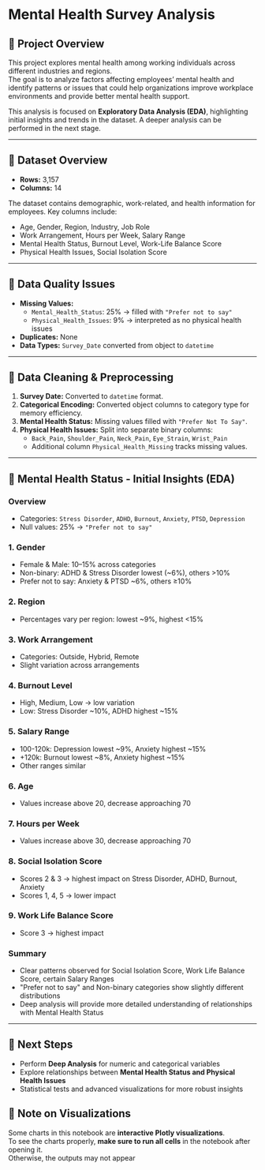 # Mental Health Survey Analysis

## 📌 Project Overview
This project explores mental health among working individuals across different industries and regions.  
The goal is to analyze factors affecting employees’ mental health and identify patterns or issues that could help organizations improve workplace environments and provide better mental health support.  

This analysis is focused on **Exploratory Data Analysis (EDA)**, highlighting initial insights and trends in the dataset. A deeper analysis can be performed in the next stage.

---

## 📌 Dataset Overview
- **Rows:** 3,157  
- **Columns:** 14  

The dataset contains demographic, work-related, and health information for employees. Key columns include:  
- Age, Gender, Region, Industry, Job Role  
- Work Arrangement, Hours per Week, Salary Range  
- Mental Health Status, Burnout Level, Work-Life Balance Score  
- Physical Health Issues, Social Isolation Score

---

## 📌 Data Quality Issues
- **Missing Values:**  
  - `Mental_Health_Status`: 25% → filled with `"Prefer not to say"`  
  - `Physical_Health_Issues`: 9% → interpreted as no physical health issues
- **Duplicates:** None  
- **Data Types:** `Survey_Date` converted from object to `datetime`  

---

## 📌 Data Cleaning & Preprocessing
1. **Survey Date:** Converted to `datetime` format.  
2. **Categorical Encoding:** Converted object columns to category type for memory efficiency.  
3. **Mental Health Status:** Missing values filled with `"Prefer Not To Say"`.  
4. **Physical Health Issues:** Split into separate binary columns:  
   - `Back_Pain`, `Shoulder_Pain`, `Neck_Pain`, `Eye_Strain`, `Wrist_Pain`  
   - Additional column `Physical_Health_Missing` tracks missing values.

---

## 📌 Mental Health Status - Initial Insights (EDA)

### Overview
- Categories: `Stress Disorder`, `ADHD`, `Burnout`, `Anxiety`, `PTSD`, `Depression`  
- Null values: 25% → `"Prefer not to say"`  

### 1. Gender
- Female & Male: 10–15% across categories  
- Non-binary: ADHD & Stress Disorder lowest (~6%), others >10%  
- Prefer not to say: Anxiety & PTSD ~6%, others ≥10%  

### 2. Region
- Percentages vary per region: lowest ~9%, highest <15%  

### 3. Work Arrangement
- Categories: Outside, Hybrid, Remote  
- Slight variation across arrangements  

### 4. Burnout Level
- High, Medium, Low → low variation  
- Low: Stress Disorder ~10%, ADHD highest ~15%  

### 5. Salary Range
- 100-120k: Depression lowest ~9%, Anxiety highest ~15%  
- +120k: Burnout lowest ~8%, Anxiety highest ~15%  
- Other ranges similar  

### 6. Age
- Values increase above 20, decrease approaching 70  

### 7. Hours per Week
- Values increase above 30, decrease approaching 70  

### 8. Social Isolation Score
- Scores 2 & 3 → highest impact on Stress Disorder, ADHD, Burnout, Anxiety  
- Scores 1, 4, 5 → lower impact  

### 9. Work Life Balance Score
- Score 3 → highest impact  

### Summary
- Clear patterns observed for Social Isolation Score, Work Life Balance Score, certain Salary Ranges  
- "Prefer not to say" and Non-binary categories show slightly different distributions  
- Deep analysis will provide more detailed understanding of relationships with Mental Health Status

---

## 📌 Next Steps
- Perform **Deep Analysis** for numeric and categorical variables  
- Explore relationships between **Mental Health Status and Physical Health Issues**  
- Statistical tests and advanced visualizations for more robust insights  

## 📌 Note on Visualizations

Some charts in this notebook are **interactive Plotly visualizations**.  
To see the charts properly, **make sure to run all cells** in the notebook after opening it.  
Otherwise, the outputs may not appear

